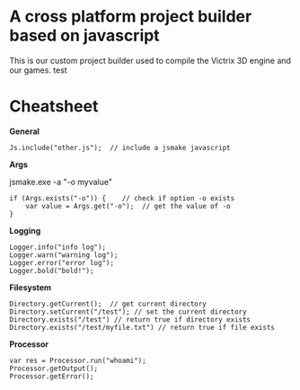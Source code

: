 # A cross platform project builder based on javascript #
This is our custom project builder used to compile the Victrix 3D engine and our games. test

# Cheatsheet #

**General**
```
Js.include("other.js");  // include a jsmake javascript
```
**Args**

jsmake.exe -a "-o myvalue"

```
if (Args.exists("-o")) {    // check if option -o exists
    var value = Args.get("-o");  // get the value of -o
}
```

**Logging**
```
Logger.info("info log");  
Logger.warn("warning log"); 
Logger.error("error log");
Logger.bold("bold!");
```

**Filesystem**
```
Directory.getCurrent();  // get current directory
Directory.setCurrent("/test"); // set the current directory
Directory.exists("/test") // return true if directory exists
Directory.exists("/test/myfile.txt") // return true if file exists
```

**Processor**
```
var res = Processor.run("whoami");  
Processor.getOutput();
Processor.getError(); 
```
